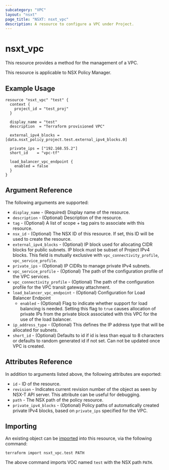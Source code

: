 ```yaml
---
subcategory: "VPC"
layout: "nsxt"
page_title: "NSXT: nsxt_vpc"
description: A resource to configure a VPC under Project.
---
```


# nsxt_vpc

This resource provides a method for the management of a VPC.

This resource is applicable to NSX Policy Manager.

## Example Usage

```hcl
resource "nsxt_vpc" "test" {
  context {
    project_id = "test_proj"
  }

  display_name = "test"
  description  = "Terraform provisioned VPC"

  external_ipv4_blocks = [data.nsxt_policy_project.test.external_ipv4_blocks.0]

  private_ips = ["192.168.55.2"]
  short_id    = "vpc-tf"

  load_balancer_vpc_endpoint {
    enabled = false
  }
}
```

## Argument Reference

The following arguments are supported:

* `display_name` - (Required) Display name of the resource.
* `description` - (Optional) Description of the resource.
* `tag` - (Optional) A list of scope + tag pairs to associate with this resource.
* `nsx_id` - (Optional) The NSX ID of this resource. If set, this ID will be used to create the resource.
* `external_ipv4_blocks` - (Optional) IP block used for allocating CIDR blocks for public subnets. IP block must be subset of Project IPv4 blocks. This field is mutually exclusive with `vpc_connectivity_profile`, `vpc_service_profile`.
* `private_ips` - (Optional) IP CIDRs to manage private IPv4 subnets.
* `vpc_service_profile` - (Optional) The path of the configuration profile of the VPC services.
* `vpc_connectivity_profile` - (Optional) The path of the configuration profile for the VPC transit gateway attachment.
* `load_balancer_vpc_endpoint` - (Optional) Configuration for Load Balancer Endpoint
  * `enabled` - (Optional) Flag to indicate whether support for load balancing is needed. Setting this flag to `true` causes allocation of private IPs from the private block associated with this VPC for the use of the load balancer.
* `ip_address_type` - (Optional) This defines the IP address type that will be allocated for subnets.
* `short_id` - (Optional) Defaults to id if id is less than equal to 8 characters or defaults to random generated id if not set. Can not be updated once VPC is created.


## Attributes Reference

In addition to arguments listed above, the following attributes are exported:

* `id` - ID of the resource.
* `revision` - Indicates current revision number of the object as seen by NSX-T API server. This attribute can be useful for debugging.
* `path` - The NSX path of the policy resource.
* `private_ipv4_blocks` - (Optional) Policy paths of automatically created private IPv4 blocks, based on `private_ips` specified for the VPC. 

## Importing

An existing object can be [imported][docs-import] into this resource, via the following command:

[docs-import]: https://www.terraform.io/cli/import

```
terraform import nsxt_vpc.test PATH
```

The above command imports VOC named `test` with the NSX path `PATH`.
